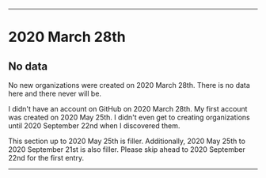 
***

# 2020 March 28th

## No data

No new organizations were created on 2020 March 28th. There is no data here and there never will be.

I didn't have an account on GitHub on 2020 March 28th. My first account was created on 2020 May 25th. I didn't even get to creating organizations until 2020 September 22nd when I discovered them.

This section up to 2020 May 25th is filler. Additionally, 2020 May 25th to 2020 September 21st is also filler. Please skip ahead to 2020 September 22nd for the first entry.

***
